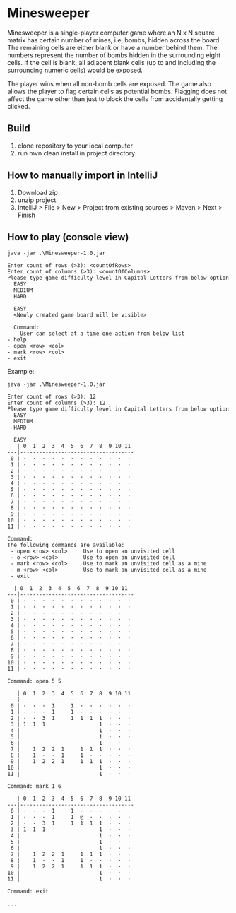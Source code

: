 # Minesweeper

Minesweeper is a single-player computer game where an N x N square matrix has certain number of mines, i.e, bombs, hidden across the board. The remaining cells are either blank or have a number behind them. The numbers represent the number of bombs hidden in the surrounding eight cells. If the cell is blank, all adjacent blank cells (up to and including the surrounding numeric cells) would be exposed.

The player wins when all non-bomb cells are exposed. The game also allows the player to flag certain cells as potential bombs. Flagging does not affect the game other than just to block the cells from accidentally getting clicked.


## Build
1. clone repository to your local computer
2. run mvn clean install in project directory


## How to manually import in IntelliJ
1. Download zip
2. unzip project
3. IntelliJ > File > New > Project from existing sources > Maven > Next > Finish

## How to play (console view)

```
java -jar .\Minesweeper-1.0.jar

Enter count of rows (>3): <countOfRows>
Enter count of columns (>3): <countOfColumns>
Please type game difficulty level in Capital Letters from below option
  EASY
  MEDIUM
  HARD
  
  EASY
  <Newly created game board will be visible>
  
  Command: 
    User can select at a time one action from below list
- help
- open <row> <col>
- mark <row> <col>
- exit
```

Example:
```
java -jar .\Minesweeper-1.0.jar

Enter count of rows (>3): 12
Enter count of columns (>3): 12
Please type game difficulty level in Capital Letters from below option
  EASY
  MEDIUM
  HARD
  
  EASY
   | 0  1  2  3  4  5  6  7  8  9 10 11 
---|------------------------------------
 0 | ·  ·  ·  ·  ·  ·  ·  ·  ·  ·  ·  · 
 1 | ·  ·  ·  ·  ·  ·  ·  ·  ·  ·  ·  · 
 2 | ·  ·  ·  ·  ·  ·  ·  ·  ·  ·  ·  · 
 3 | ·  ·  ·  ·  ·  ·  ·  ·  ·  ·  ·  · 
 4 | ·  ·  ·  ·  ·  ·  ·  ·  ·  ·  ·  · 
 5 | ·  ·  ·  ·  ·  ·  ·  ·  ·  ·  ·  · 
 6 | ·  ·  ·  ·  ·  ·  ·  ·  ·  ·  ·  · 
 7 | ·  ·  ·  ·  ·  ·  ·  ·  ·  ·  ·  · 
 8 | ·  ·  ·  ·  ·  ·  ·  ·  ·  ·  ·  · 
 9 | ·  ·  ·  ·  ·  ·  ·  ·  ·  ·  ·  · 
10 | ·  ·  ·  ·  ·  ·  ·  ·  ·  ·  ·  · 
11 | ·  ·  ·  ·  ·  ·  ·  ·  ·  ·  ·  · 

Command: 
The following commands are available:
 - open <row> <col>     Use to open an unvisited cell
 - o <row> <col>        Use to open an unvisited cell
 - mark <row> <col>     Use to mark an unvisited cell as a mine
 - m <row> <col>        Use to mark an unvisited cell as a mine
 - exit

  | 0  1  2  3  4  5  6  7  8  9 10 11 
---|------------------------------------
 0 | ·  ·  ·  ·  ·  ·  ·  ·  ·  ·  ·  · 
 1 | ·  ·  ·  ·  ·  ·  ·  ·  ·  ·  ·  · 
 2 | ·  ·  ·  ·  ·  ·  ·  ·  ·  ·  ·  · 
 3 | ·  ·  ·  ·  ·  ·  ·  ·  ·  ·  ·  · 
 4 | ·  ·  ·  ·  ·  ·  ·  ·  ·  ·  ·  · 
 5 | ·  ·  ·  ·  ·  ·  ·  ·  ·  ·  ·  · 
 6 | ·  ·  ·  ·  ·  ·  ·  ·  ·  ·  ·  · 
 7 | ·  ·  ·  ·  ·  ·  ·  ·  ·  ·  ·  · 
 8 | ·  ·  ·  ·  ·  ·  ·  ·  ·  ·  ·  · 
 9 | ·  ·  ·  ·  ·  ·  ·  ·  ·  ·  ·  · 
10 | ·  ·  ·  ·  ·  ·  ·  ·  ·  ·  ·  · 
11 | ·  ·  ·  ·  ·  ·  ·  ·  ·  ·  ·  ·

Command: open 5 5

   | 0  1  2  3  4  5  6  7  8  9 10 11 
---|------------------------------------
 0 | ·  ·  ·  1     1  ·  ·  ·  ·  ·  · 
 1 | ·  ·  ·  1     1  ·  ·  ·  ·  ·  · 
 2 | ·  ·  3  1     1  1  1  1  ·  ·  · 
 3 | 1  1  1                 1  ·  ·  · 
 4 |                         1  ·  ·  · 
 5 |                         1  ·  ·  · 
 6 |                         1  ·  ·  · 
 7 |    1  2  2  1     1  1  1  ·  ·  · 
 8 |    1  ·  ·  1     1  ·  ·  ·  ·  · 
 9 |    1  2  2  1     1  1  1  ·  ·  · 
10 |                         1  ·  ·  · 
11 |                         1  ·  ·  · 

Command: mark 1 6

   | 0  1  2  3  4  5  6  7  8  9 10 11 
---|------------------------------------
 0 | ·  ·  ·  1     1  ·  ·  ·  ·  ·  · 
 1 | ·  ·  ·  1     1  @  ·  ·  ·  ·  · 
 2 | ·  ·  3  1     1  1  1  1  ·  ·  · 
 3 | 1  1  1                 1  ·  ·  · 
 4 |                         1  ·  ·  · 
 5 |                         1  ·  ·  · 
 6 |                         1  ·  ·  · 
 7 |    1  2  2  1     1  1  1  ·  ·  · 
 8 |    1  ·  ·  1     1  ·  ·  ·  ·  · 
 9 |    1  2  2  1     1  1  1  ·  ·  · 
10 |                         1  ·  ·  · 
11 |                         1  ·  ·  · 

Command: exit

...
```

